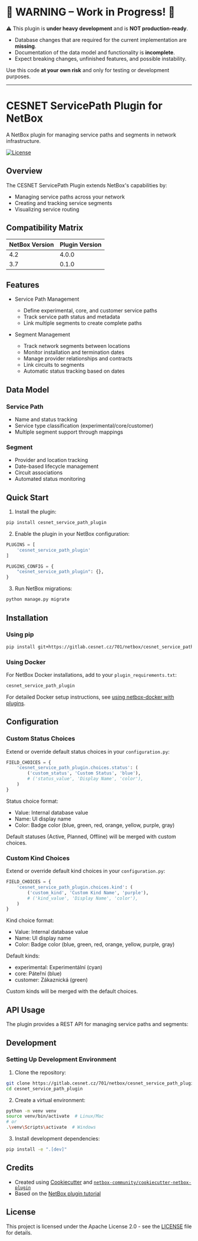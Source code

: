 # 🚨 WARNING – Work in Progress! 🚨

⚠️ This plugin is **under heavy development** and is **NOT production-ready**.  
- Database changes that are required for the current implementation are **missing**.  
- Documentation of the data model and functionality is **incomplete**.  
- Expect breaking changes, unfinished features, and possible instability.  

Use this code **at your own risk** and only for testing or development purposes.  

---


# CESNET ServicePath Plugin for NetBox

A NetBox plugin for managing service paths and segments in network infrastructure.

[![License](https://img.shields.io/badge/License-Apache%202.0-blue.svg)](LICENSE)

## Overview

The CESNET ServicePath Plugin extends NetBox's capabilities by:
- Managing service paths across your network
- Creating and tracking service segments
- Visualizing service routing

## Compatibility Matrix

| NetBox Version | Plugin Version |
|----------------|----------------|
|     4.2        |      4.0.0     |
|     3.7        |      0.1.0     |

## Features

- Service Path Management
  - Define experimental, core, and customer service paths
  - Track service path status and metadata
  - Link multiple segments to create complete paths

- Segment Management
  - Track network segments between locations
  - Monitor installation and termination dates
  - Manage provider relationships and contracts
  - Link circuits to segments
  - Automatic status tracking based on dates

## Data Model

### Service Path
- Name and status tracking
- Service type classification (experimental/core/customer)
- Multiple segment support through mappings

### Segment
- Provider and location tracking
- Date-based lifecycle management
- Circuit associations
- Automated status monitoring

## Quick Start

1. Install the plugin:
```bash
pip install cesnet_service_path_plugin
```

2. Enable the plugin in your NetBox configuration:
```python
PLUGINS = [
    'cesnet_service_path_plugin'
]

PLUGINS_CONFIG = {
    "cesnet_service_path_plugin": {},
}
```

3. Run NetBox migrations:
```bash
python manage.py migrate
```

## Installation

### Using pip
```bash
pip install git+https://gitlab.cesnet.cz/701/netbox/cesnet_service_path_plugin.git
```

### Using Docker
For NetBox Docker installations, add to your `plugin_requirements.txt`:
```bash
cesnet_service_path_plugin
```

For detailed Docker setup instructions, see [using netbox-docker with plugins](https://github.com/netbox-community/netbox-docker/wiki/Using-Netbox-Plugins).

## Configuration

### Custom Status Choices

Extend or override default status choices in your `configuration.py`:

```python
FIELD_CHOICES = {
    'cesnet_service_path_plugin.choices.status': (
        ('custom_status', 'Custom Status', 'blue'),
        # ('status_value', 'Display Name', 'color'),
    )
}
```

Status choice format:
- Value: Internal database value
- Name: UI display name
- Color: Badge color (blue, green, red, orange, yellow, purple, gray)

Default statuses (Active, Planned, Offline) will be merged with custom choices.

### Custom Kind Choices

Extend or override default kind choices in your `configuration.py`:

```python
FIELD_CHOICES = {
    'cesnet_service_path_plugin.choices.kind': (
        ('custom_kind', 'Custom Kind Name', 'purple'),
        # ('kind_value', 'Display Name', 'color'),
    )
}
```

Kind choice format:
- Value: Internal database value
- Name: UI display name
- Color: Badge color (blue, green, red, orange, yellow, purple, gray)

Default kinds:
- experimental: Experimentální (cyan)
- core: Páteřní (blue)
- customer: Zákaznická (green)

Custom kinds will be merged with the default choices.

## API Usage

The plugin provides a REST API for managing service paths and segments:

## Development

### Setting Up Development Environment

1. Clone the repository:
```bash
git clone https://gitlab.cesnet.cz/701/netbox/cesnet_service_path_plugin.git
cd cesnet_service_path_plugin
```

2. Create a virtual environment:
```bash
python -m venv venv
source venv/bin/activate  # Linux/Mac
# or
.\venv\Scripts\activate  # Windows
```

3. Install development dependencies:
```bash
pip install -e ".[dev]"
```

## Credits

- Created using [Cookiecutter](https://github.com/audreyr/cookiecutter) and [`netbox-community/cookiecutter-netbox-plugin`](https://github.com/netbox-community/cookiecutter-netbox-plugin)
- Based on the [NetBox plugin tutorial](https://github.com/netbox-community/netbox-plugin-tutorial)

## License

This project is licensed under the Apache License 2.0 - see the [LICENSE](LICENSE) file for details.

